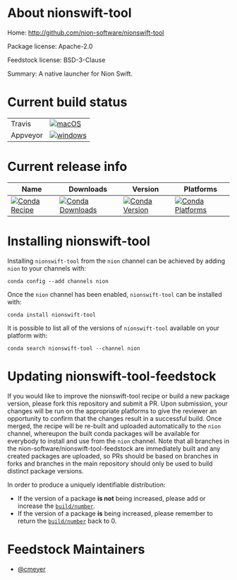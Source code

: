 About nionswift-tool
====================

Home: http://github.com/nion-software/nionswift-tool

Package license: Apache-2.0

Feedstock license: BSD-3-Clause

Summary: A native launcher for Nion Swift.



Current build status
====================


<table><tr>
    <td>Travis</td>
    <td>
      <a href="https://travis-ci.com/nion-software/nionswift-tool-feedstock">
        <img alt="macOS" src="https://img.shields.io/travis/com/nion-software/nionswift-tool-feedstock/master.svg?label=macOS">
      </a>
    </td>
  </tr><tr>
    <td>Appveyor</td>
    <td>
      <a href="https://ci.appveyor.com/project/nion-software/nionswift-tool-feedstock/branch/master">
        <img alt="windows" src="https://img.shields.io/appveyor/ci/nion-software/nionswift-tool-feedstock/master.svg?label=Windows">
      </a>
    </td>
  </tr>
</table>

Current release info
====================

| Name | Downloads | Version | Platforms |
| --- | --- | --- | --- |
| [![Conda Recipe](https://img.shields.io/badge/recipe-nionswift--tool-green.svg)](https://anaconda.org/nion/nionswift-tool) | [![Conda Downloads](https://img.shields.io/conda/dn/nion/nionswift-tool.svg)](https://anaconda.org/nion/nionswift-tool) | [![Conda Version](https://img.shields.io/conda/vn/nion/nionswift-tool.svg)](https://anaconda.org/nion/nionswift-tool) | [![Conda Platforms](https://img.shields.io/conda/pn/nion/nionswift-tool.svg)](https://anaconda.org/nion/nionswift-tool) |

Installing nionswift-tool
=========================

Installing `nionswift-tool` from the `nion` channel can be achieved by adding `nion` to your channels with:

```
conda config --add channels nion
```

Once the `nion` channel has been enabled, `nionswift-tool` can be installed with:

```
conda install nionswift-tool
```

It is possible to list all of the versions of `nionswift-tool` available on your platform with:

```
conda search nionswift-tool --channel nion
```




Updating nionswift-tool-feedstock
=================================

If you would like to improve the nionswift-tool recipe or build a new
package version, please fork this repository and submit a PR. Upon submission,
your changes will be run on the appropriate platforms to give the reviewer an
opportunity to confirm that the changes result in a successful build. Once
merged, the recipe will be re-built and uploaded automatically to the
`nion` channel, whereupon the built conda packages will be available for
everybody to install and use from the `nion` channel.
Note that all branches in the nion-software/nionswift-tool-feedstock are
immediately built and any created packages are uploaded, so PRs should be based
on branches in forks and branches in the main repository should only be used to
build distinct package versions.

In order to produce a uniquely identifiable distribution:
 * If the version of a package **is not** being increased, please add or increase
   the [``build/number``](https://conda.io/docs/user-guide/tasks/build-packages/define-metadata.html#build-number-and-string).
 * If the version of a package **is** being increased, please remember to return
   the [``build/number``](https://conda.io/docs/user-guide/tasks/build-packages/define-metadata.html#build-number-and-string)
   back to 0.

Feedstock Maintainers
=====================

* [@cmeyer](https://github.com/cmeyer/)

